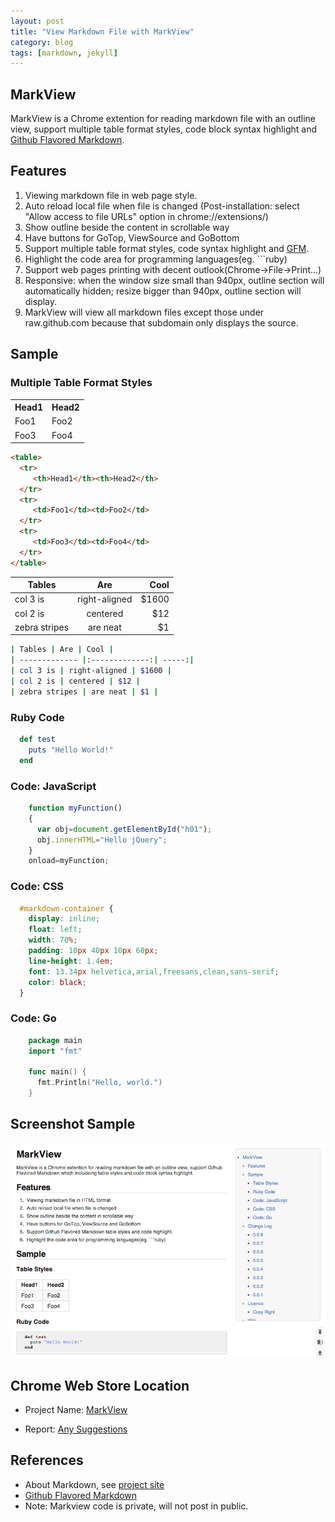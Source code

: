 ```yaml
---
layout: post
title: "View Markdown File with MarkView"
category: blog
tags: [markdown, jekyll]
---
```

 
## MarkView

MarkView is a Chrome extention for reading markdown file with
an outline view, support multiple table format styles, code block syntax
highlight and [Github Flavored
Markdown](https://help.github.com/articles/github-flavored-markdown).

## Features

1. Viewing markdown file in web page style.
2. Auto reload local file when file is changed (Post-installation:
select "Allow access to file URLs" option in chrome://extensions/)
3. Show outline beside the content in scrollable way
4. Have buttons for GoTop, ViewSource and GoBottom
5. Support multiple table format styles, code syntax highlight and
[GFM](https://help.github.com/articles/github-flavored-markdown).  
6. Highlight the code area for programming languages(eg. ```ruby)
7. Support web pages printing with decent outlook(Chrome->File->Print...)  
8. Responsive: when the window size small than 940px, outline section
will automatically hidden; resize bigger than 940px, outline section
will display.  
9. MarkView will view all markdown files except those under
raw.github.com because that subdomain only displays the source.

## Sample
### Multiple Table Format Styles

<table>
  <tr>
     <th>Head1</th><th>Head2</th>
  </tr>
  <tr>
     <td>Foo1</td><td>Foo2</td>
  </tr>
  <tr>
     <td>Foo3</td><td>Foo4</td>
  </tr>
</table>  


```html
<table>
  <tr>
     <th>Head1</th><th>Head2</th>
  </tr>
  <tr>
     <td>Foo1</td><td>Foo2</td>
  </tr>
  <tr>
     <td>Foo3</td><td>Foo4</td>
  </tr>
</table>
```

| Tables | Are | Cool |
| ------------- |:-------------:| -----:|
| col 3 is | right-aligned | $1600 |
| col 2 is | centered | $12 |
| zebra stripes | are neat | $1 |  


```sh
| Tables | Are | Cool |
| ------------- |:-------------:| -----:|
| col 3 is | right-aligned | $1600 |
| col 2 is | centered | $12 |
| zebra stripes | are neat | $1 |
```

### Ruby Code   

```ruby
  def test
    puts "Hello World!"
  end
```

### Code: JavaScript

```javascript
    function myFunction()
    {
      var obj=document.getElementById("h01");
      obj.innerHTML="Hello jQuery";
    }
    onload=myFunction;
```

### Code: CSS
```css  
  #markdown-container {
    display: inline;
    float: left;
    width: 70%;
    padding: 10px 40px 10px 60px;
    line-height: 1.4em;
    font: 13.34px helvetica,arial,freesans,clean,sans-serif;
    color: black;
  }
```

### Code: Go 

```go
    package main
    import "fmt"

    func main() {
      fmt.Println("Hello, world.")
    }
```

## Screenshot Sample

![MarkView](/assets/images/screen105.png)

## Chrome Web Store Location

- Project Name: [MarkView](https://chrome.google.com/webstore/detail/markview/iaddkimmopgchbbnmfmdcophmlnghkim)  

- Report: [Any Suggestions](https://chrome.google.com/webstore/support/iaddkimmopgchbbnmfmdcophmlnghkim?hl=en&gl=US#bug)

## References  

- About Markdown, see [project
  site](http://daringfireball.net/projects/markdown/)  
- [Github Flavored
  Markdown](https://help.github.com/articles/github-flavored-markdown)  
- Note: Markview code is private, will not post in public.
